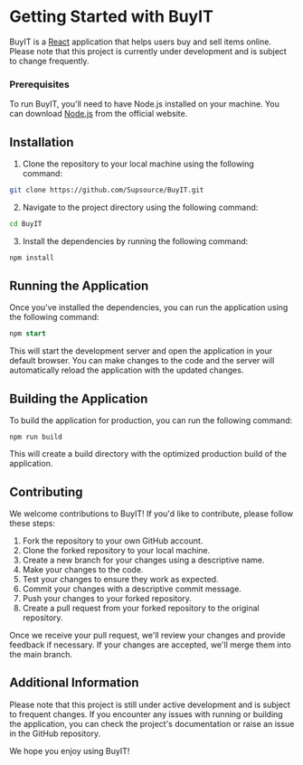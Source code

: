 # Getting Started with BuyIT
BuyIT is a [React](https://react.dev/) application that helps users buy and sell items online. Please note that this project is currently under development and is subject to change frequently.
### Prerequisites
To run BuyIT, you'll need to have Node.js installed on your machine. You can download [Node.js](https://nodejs.org/en/) from the official website.
## Installation
1. Clone the repository to your local machine using the following command:
```bash
git clone https://github.com/Supsource/BuyIT.git
```
2. Navigate to the project directory using the following command:
```bash
cd BuyIT
```
3. Install the dependencies by running the following command:
```bash
npm install
```
## Running the Application
Once you've installed the dependencies, you can run the application using the following command:
```sql
npm start
```
This will start the development server and open the application in your default browser. You can make changes to the code and the server will automatically reload the application with the updated changes.
## Building the Application
To build the application for production, you can run the following command:
```
npm run build
```
This will create a build directory with the optimized production build of the application.
## Contributing
We welcome contributions to BuyIT! If you'd like to contribute, please follow these steps:
1. Fork the repository to your own GitHub account.
2. Clone the forked repository to your local machine.
3. Create a new branch for your changes using a descriptive name.
4. Make your changes to the code.
5. Test your changes to ensure they work as expected.
6. Commit your changes with a descriptive commit message.
7. Push your changes to your forked repository.
8. Create a pull request from your forked repository to the original repository.

Once we receive your pull request, we'll review your changes and provide feedback if necessary. If your changes are accepted, we'll merge them into the main branch.
## Additional Information
Please note that this project is still under active development and is subject to frequent changes. If you encounter any issues with running or building the application, you can check the project's documentation or raise an issue in the GitHub repository.

We hope you enjoy using BuyIT!





